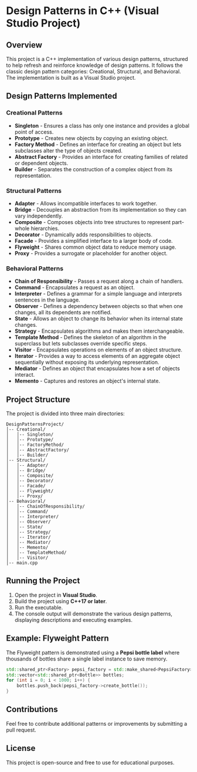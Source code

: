 # Design Patterns in C++ (Visual Studio Project)

## Overview
This project is a C++ implementation of various design patterns, structured to help refresh and reinforce knowledge of design patterns. It follows the classic design pattern categories: Creational, Structural, and Behavioral. The implementation is built as a Visual Studio project.

## Design Patterns Implemented

### Creational Patterns
- **Singleton** - Ensures a class has only one instance and provides a global point of access.
- **Prototype** - Creates new objects by copying an existing object.
- **Factory Method** - Defines an interface for creating an object but lets subclasses alter the type of objects created.
- **Abstract Factory** - Provides an interface for creating families of related or dependent objects.
- **Builder** - Separates the construction of a complex object from its representation.

### Structural Patterns
- **Adapter** - Allows incompatible interfaces to work together.
- **Bridge** - Decouples an abstraction from its implementation so they can vary independently.
- **Composite** - Composes objects into tree structures to represent part-whole hierarchies.
- **Decorator** - Dynamically adds responsibilities to objects.
- **Facade** - Provides a simplified interface to a larger body of code.
- **Flyweight** - Shares common object data to reduce memory usage.
- **Proxy** - Provides a surrogate or placeholder for another object.

### Behavioral Patterns
- **Chain of Responsibility** - Passes a request along a chain of handlers.
- **Command** - Encapsulates a request as an object.
- **Interpreter** - Defines a grammar for a simple language and interprets sentences in the language.
- **Observer** - Defines a dependency between objects so that when one changes, all its dependents are notified.
- **State** - Allows an object to change its behavior when its internal state changes.
- **Strategy** - Encapsulates algorithms and makes them interchangeable.
- **Template Method** - Defines the skeleton of an algorithm in the superclass but lets subclasses override specific steps.
- **Visitor** - Encapsulates operations on elements of an object structure.
- **Iterator** - Provides a way to access elements of an aggregate object sequentially without exposing its underlying representation.
- **Mediator** - Defines an object that encapsulates how a set of objects interact.
- **Memento** - Captures and restores an object's internal state.

## Project Structure
The project is divided into three main directories:
```
DesignPatternsProject/
│-- Creational/
│   │-- Singleton/
│   │-- Prototype/
│   │-- FactoryMethod/
│   │-- AbstractFactory/
│   │-- Builder/
│-- Structural/
│   │-- Adapter/
│   │-- Bridge/
│   │-- Composite/
│   │-- Decorator/
│   │-- Facade/
│   │-- Flyweight/
│   │-- Proxy/
│-- Behavioral/
│   │-- ChainOfResponsibility/
│   │-- Command/
│   │-- Interpreter/
│   │-- Observer/
│   │-- State/
│   │-- Strategy/
│   │-- Iterator/
│   │-- Mediator/
│   │-- Memento/
│   │-- TemplateMethod/
│   │-- Visitor/
│-- main.cpp
```

## Running the Project
1. Open the project in **Visual Studio**.
2. Build the project using **C++17 or later**.
3. Run the executable.
4. The console output will demonstrate the various design patterns, displaying descriptions and executing examples.

## Example: Flyweight Pattern

The Flyweight pattern is demonstrated using a **Pepsi bottle label** where thousands of bottles share a single label instance to save memory.

```cpp
std::shared_ptr<Factory> pepsi_factory = std::make_shared<PepsiFactory>();
std::vector<std::shared_ptr<Bottle>> bottles;
for (int i = 0; i < 1000; i++) {
    bottles.push_back(pepsi_factory->create_bottle());
}
```

## Contributions
Feel free to contribute additional patterns or improvements by submitting a pull request.

## License
This project is open-source and free to use for educational purposes.

